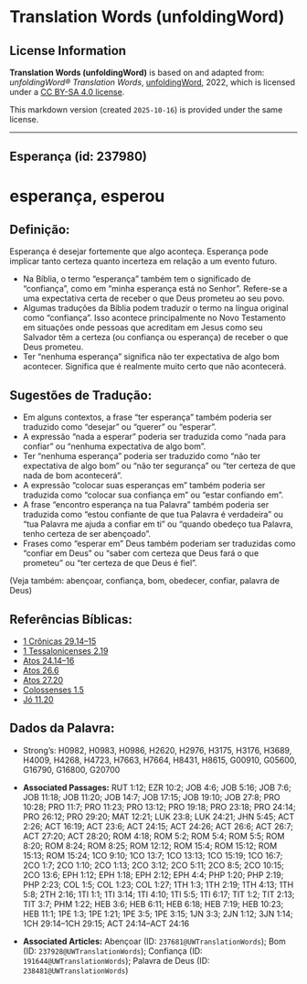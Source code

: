 # Translation Words (unfoldingWord)

## License Information

**Translation Words (unfoldingWord)** is based on and adapted from: _unfoldingWord® Translation Words_, [unfoldingWord](https://unfoldingword.org/utw), 2022, which is licensed under a [CC BY-SA 4.0 license](https://creativecommons.org/licenses/by-sa/4.0/legalcode.en).

This markdown version (created `2025-10-16`) is provided under the same license.



--------------------------------

## Esperança (id: 237980)

esperança, esperou
==================

Definição:
----------

Esperança é desejar fortemente que algo aconteça. Esperança pode implicar tanto certeza quanto incerteza em relação a um evento futuro.

* Na Bíblia, o termo “esperança” também tem o significado de “confiança”, como em “minha esperança está no Senhor”. Refere\-se a uma expectativa certa de receber o que Deus prometeu ao seu povo.
* Algumas traduções da Bíblia podem traduzir o termo na língua original como “confiança”. Isso acontece principalmente no Novo Testamento em situações onde pessoas que acreditam em Jesus como seu Salvador têm a certeza (ou confiança ou esperança) de receber o que Deus prometeu.
* Ter “nenhuma esperança” significa não ter expectativa de algo bom acontecer. Significa que é realmente muito certo que não acontecerá.

Sugestões de Tradução:
----------------------

* Em alguns contextos, a frase “ter esperança” também poderia ser traduzido como “desejar” ou “querer” ou “esperar”.
* A expressão “nada a esperar” poderia ser traduzida como “nada para confiar” ou “nenhuma expectativa de algo bom”.
* Ter “nenhuma esperança” poderia ser traduzido como “não ter expectativa de algo bom” ou “não ter segurança” ou “ter certeza de que nada de bom acontecerá”.
* A expressão “colocar suas esperanças em” também poderia ser traduzida como “colocar sua confiança em” ou “estar confiando em”.
* A frase “encontro esperança na tua Palavra” também poderia ser traduzida como “estou confiante de que tua Palavra é verdadeira” ou “tua Palavra me ajuda a confiar em ti” ou “quando obedeço tua Palavra, tenho certeza de ser abençoado”.
* Frases como “esperar em” Deus também poderiam ser traduzidas como “confiar em Deus” ou “saber com certeza que Deus fará o que prometeu” ou “ter certeza de que Deus é fiel”.

(Veja também: abençoar, confiança, bom, obedecer, confiar, palavra de Deus)

Referências Bíblicas:
---------------------

* [1 Crônicas 29\.14–15](https://ref.ly/1Chr29:14-1Chr29:15)
* [1 Tessalonicenses 2\.19](https://ref.ly/1Thess2:19)
* [Atos 24\.14–16](https://ref.ly/Acts24:14-Acts24:16)
* [Atos 26\.6](https://ref.ly/Acts26:6)
* [Atos 27\.20](https://ref.ly/Acts27:20)
* [Colossenses 1\.5](https://ref.ly/Col1:5)
* [Jó 11\.20](https://ref.ly/Job11:20)

Dados da Palavra:
-----------------

* Strong’s: H0982, H0983, H0986, H2620, H2976, H3175, H3176, H3689, H4009, H4268, H4723, H7663, H7664, H8431, H8615, G00910, G05600, G16790, G16800, G20700

* **Associated Passages:** RUT 1:12; EZR 10:2; JOB 4:6; JOB 5:16; JOB 7:6; JOB 11:18; JOB 11:20; JOB 14:7; JOB 17:15; JOB 19:10; JOB 27:8; PRO 10:28; PRO 11:7; PRO 11:23; PRO 13:12; PRO 19:18; PRO 23:18; PRO 24:14; PRO 26:12; PRO 29:20; MAT 12:21; LUK 23:8; LUK 24:21; JHN 5:45; ACT 2:26; ACT 16:19; ACT 23:6; ACT 24:15; ACT 24:26; ACT 26:6; ACT 26:7; ACT 27:20; ACT 28:20; ROM 4:18; ROM 5:2; ROM 5:4; ROM 5:5; ROM 8:20; ROM 8:24; ROM 8:25; ROM 12:12; ROM 15:4; ROM 15:12; ROM 15:13; ROM 15:24; 1CO 9:10; 1CO 13:7; 1CO 13:13; 1CO 15:19; 1CO 16:7; 2CO 1:7; 2CO 1:10; 2CO 1:13; 2CO 3:12; 2CO 5:11; 2CO 8:5; 2CO 10:15; 2CO 13:6; EPH 1:12; EPH 1:18; EPH 2:12; EPH 4:4; PHP 1:20; PHP 2:19; PHP 2:23; COL 1:5; COL 1:23; COL 1:27; 1TH 1:3; 1TH 2:19; 1TH 4:13; 1TH 5:8; 2TH 2:16; 1TI 1:1; 1TI 3:14; 1TI 4:10; 1TI 5:5; 1TI 6:17; TIT 1:2; TIT 2:13; TIT 3:7; PHM 1:22; HEB 3:6; HEB 6:11; HEB 6:18; HEB 7:19; HEB 10:23; HEB 11:1; 1PE 1:3; 1PE 1:21; 1PE 3:5; 1PE 3:15; 1JN 3:3; 2JN 1:12; 3JN 1:14; 1CH 29:14–1CH 29:15; ACT 24:14–ACT 24:16
* **Associated Articles:** Abençoar (ID: `237681@UWTranslationWords`); Bom (ID: `237928@UWTranslationWords`); Confiança (ID: `191644@UWTranslationWords`); Palavra de Deus (ID: `238481@UWTranslationWords`)

